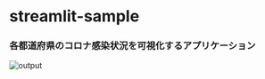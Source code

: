 # streamlit-sample

### 各都道府県のコロナ感染状況を可視化するアプリケーション

![output](https://user-images.githubusercontent.com/48461133/164513906-9fde8bec-6ab7-4e3b-9e8d-dd4fe2a089e6.gif)
